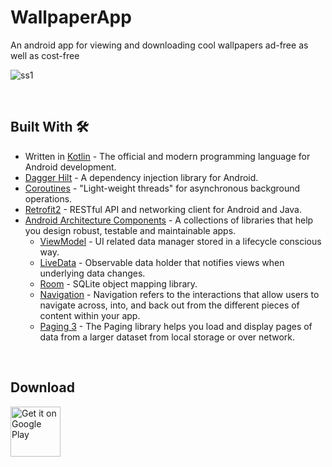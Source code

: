 # WallpaperApp
An android app for viewing and downloading cool wallpapers ad-free as well as cost-free

![ss1](https://i.postimg.cc/Fz7TJhPp/readmeimg.png) 

</br>

## Built With 🛠
* Written in [Kotlin](https://kotlinlang.org/) - The official and modern programming language for Android development.
* [Dagger Hilt](https://dagger.dev/hilt/) - A dependency injection library for Android.
* [Coroutines](https://developer.android.com/kotlin/coroutines) -  "Light-weight threads" for asynchronous background operations.
* [Retrofit2](https://square.github.io/retrofit/) - RESTful API and networking client for Android and Java.
* [Android Architecture Components](https://developer.android.com/topic/libraries/architecture) - A collections of libraries that help you design robust, testable and maintainable apps.
     * [ViewModel](https://developer.android.com/reference/androidx/lifecycle/ViewModel) - UI related data manager stored in a lifecycle conscious way.
     * [LiveData](https://developer.android.com/topic/libraries/architecture/livedata) -  Observable data holder that notifies views when underlying data changes.
     * [Room](https://developer.android.com/training/data-storage/room) - SQLite object mapping library.
     * [Navigation](https://developer.android.com/guide/navigation) - Navigation refers to the interactions that allow users to navigate across, into, and back out from the different pieces of content within your app.
     * [Paging 3](https://developer.android.com/topic/libraries/architecture/paging/v3-overview) - The Paging library helps you load and display pages of data from a larger dataset from local storage or over network.
</br>

## Download
<a href="https://play.google.com/store/apps/details?id=com.georgcantor.wallpaperapp" target="_blank"><img alt="Get it on Google Play" src="https://play.google.com/intl/en_us/badges/images/generic/en-play-badge.png" height="80"/></a>     
